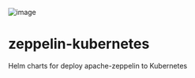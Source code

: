 ![image](https://github.com/iwizard7/zeppelin-kubernetes/assets/35992274/cda78cbb-673e-489b-965b-db2becd30c48)
# zeppelin-kubernetes
Helm charts for deploy apache-zeppelin to Kubernetes
